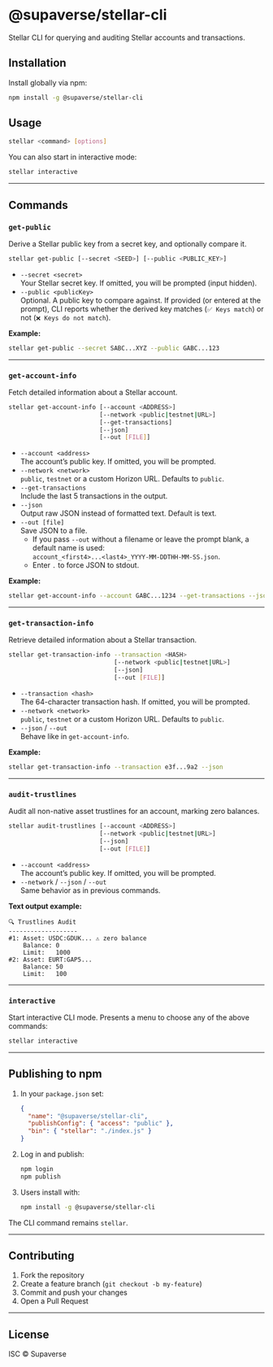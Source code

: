 # @supaverse/stellar-cli

Stellar CLI for querying and auditing Stellar accounts and transactions.

## Installation

Install globally via npm:

```bash
npm install -g @supaverse/stellar-cli
```

## Usage

```bash
stellar <command> [options]
```

You can also start in interactive mode:

```bash
stellar interactive
```

---

## Commands

### `get-public`

Derive a Stellar public key from a secret key, and optionally compare it.

```bash
stellar get-public [--secret <SEED>] [--public <PUBLIC_KEY>]
```

- `--secret <secret>`  
  Your Stellar secret key. If omitted, you will be prompted (input hidden).
- `--public <publicKey>`  
  Optional. A public key to compare against. If provided (or entered at the prompt), CLI reports whether the derived key matches (`✅ Keys match`) or not (`❌ Keys do not match`).

**Example:**

```bash
stellar get-public --secret SABC...XYZ --public GABC...123
```

---

### `get-account-info`

Fetch detailed information about a Stellar account.

```bash
stellar get-account-info [--account <ADDRESS>]
                         [--network <public|testnet|URL>]
                         [--get-transactions]
                         [--json]
                         [--out [FILE]]
```

- `--account <address>`  
  The account’s public key. If omitted, you will be prompted.
- `--network <network>`  
  `public`, `testnet` or a custom Horizon URL. Defaults to `public`.
- `--get-transactions`  
  Include the last 5 transactions in the output.
- `--json`  
  Output raw JSON instead of formatted text. Default is text.
- `--out [file]`  
  Save JSON to a file.  
  - If you pass `--out` without a filename or leave the prompt blank, a default name is used:  
    `account_<first4>...<last4>_YYYY-MM-DDTHH-MM-SS.json`.  
  - Enter `.` to force JSON to stdout.

**Example:**

```bash
stellar get-account-info --account GABC...1234 --get-transactions --json
```

---

### `get-transaction-info`

Retrieve detailed information about a Stellar transaction.

```bash
stellar get-transaction-info --transaction <HASH>
                             [--network <public|testnet|URL>]
                             [--json]
                             [--out [FILE]]
```

- `--transaction <hash>`  
  The 64-character transaction hash. If omitted, you will be prompted.
- `--network <network>`  
  `public`, `testnet` or a custom Horizon URL. Defaults to `public`.
- `--json` / `--out`  
  Behave like in `get-account-info`.

**Example:**

```bash
stellar get-transaction-info --transaction e3f...9a2 --json
```

---

### `audit-trustlines`

Audit all non-native asset trustlines for an account, marking zero balances.

```bash
stellar audit-trustlines [--account <ADDRESS>]
                         [--network <public|testnet|URL>]
                         [--json]
                         [--out [FILE]]
```

- `--account <address>`  
  The account’s public key. If omitted, you will be prompted.
- `--network` / `--json` / `--out`  
  Same behavior as in previous commands.

**Text output example:**

```
🔍 Trustlines Audit
-------------------
#1: Asset: USDC:GDUK... ⚠ zero balance
    Balance: 0
    Limit:   1000
#2: Asset: EURT:GAP5...
    Balance: 50
    Limit:   100
```

---

### `interactive`

Start interactive CLI mode. Presents a menu to choose any of the above commands:

```bash
stellar interactive
```

---

## Publishing to npm

1. In your `package.json` set:
   ```json
   {
     "name": "@supaverse/stellar-cli",
     "publishConfig": { "access": "public" },
     "bin": { "stellar": "./index.js" }
   }
   ```
2. Log in and publish:
   ```bash
   npm login
   npm publish
   ```
3. Users install with:
   ```bash
   npm install -g @supaverse/stellar-cli
   ```

The CLI command remains `stellar`.

---

## Contributing

1. Fork the repository  
2. Create a feature branch (`git checkout -b my-feature`)  
3. Commit and push your changes  
4. Open a Pull Request  

---

## License

ISC © Supaverse  

